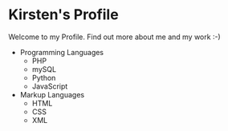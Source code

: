 # Kirsten's Profile

Welcome to my Profile. Find out more about me and my work :-)

- Programming Languages
  - PHP
  - mySQL
  - Python
  - JavaScript
- Markup Languages
  - HTML
  - CSS
  - XML 
